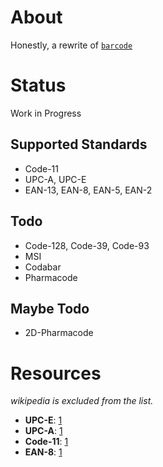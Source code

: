 # About
Honestly, a rewrite of [`barcode`](https://github.com/bunkford/barcode)

# Status
Work in Progress

## Supported Standards
- Code-11
- UPC-A, UPC-E
- EAN-13, EAN-8, EAN-5, EAN-2

## Todo
- Code-128, Code-39, Code-93
- MSI
- Codabar
- Pharmacode

## Maybe Todo
- 2D-Pharmacode


# Resources
*wikipedia is excluded from the list.*

- **UPC-E**: [1](https://www.cristallight.com/ibarcoder/help/barcodes/upce.htm)
- **UPC-A**: [1](https://virgool.io/CE-SHAHED-publication/barcode-afff04psd1in)
- **Code-11**: [1](https://web.archive.org/web/20070202060711/http://www.barcodeisland.com/code11.phtml)
- **EAN-8**: [1](https://softmatic.com/barcode-ean-8.html)
